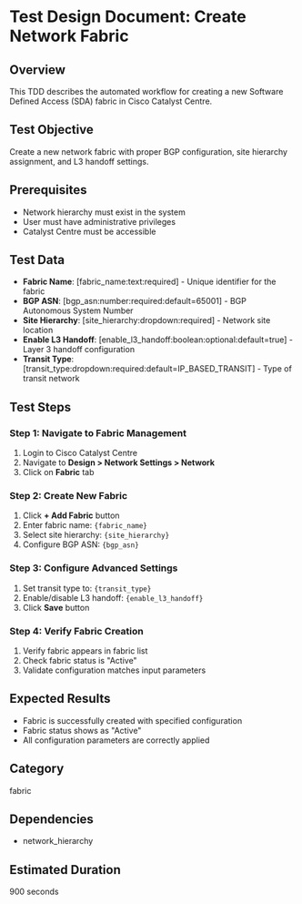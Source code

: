 # Test Design Document: Create Network Fabric

## Overview
This TDD describes the automated workflow for creating a new Software Defined Access (SDA) fabric in Cisco Catalyst Centre.

## Test Objective
Create a new network fabric with proper BGP configuration, site hierarchy assignment, and L3 handoff settings.

## Prerequisites
- Network hierarchy must exist in the system
- User must have administrative privileges
- Catalyst Centre must be accessible

## Test Data
- **Fabric Name**: [fabric_name:text:required] - Unique identifier for the fabric
- **BGP ASN**: [bgp_asn:number:required:default=65001] - BGP Autonomous System Number
- **Site Hierarchy**: [site_hierarchy:dropdown:required] - Network site location
- **Enable L3 Handoff**: [enable_l3_handoff:boolean:optional:default=true] - Layer 3 handoff configuration
- **Transit Type**: [transit_type:dropdown:required:default=IP_BASED_TRANSIT] - Type of transit network

## Test Steps

### Step 1: Navigate to Fabric Management
1. Login to Cisco Catalyst Centre
2. Navigate to **Design > Network Settings > Network**
3. Click on **Fabric** tab

### Step 2: Create New Fabric
1. Click **+ Add Fabric** button
2. Enter fabric name: `{fabric_name}`
3. Select site hierarchy: `{site_hierarchy}`
4. Configure BGP ASN: `{bgp_asn}`

### Step 3: Configure Advanced Settings
1. Set transit type to: `{transit_type}`
2. Enable/disable L3 handoff: `{enable_l3_handoff}`
3. Click **Save** button

### Step 4: Verify Fabric Creation
1. Verify fabric appears in fabric list
2. Check fabric status is "Active"
3. Validate configuration matches input parameters

## Expected Results
- Fabric is successfully created with specified configuration
- Fabric status shows as "Active"
- All configuration parameters are correctly applied

## Category
fabric

## Dependencies
- network_hierarchy

## Estimated Duration
900 seconds
